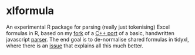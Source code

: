 # xlformula

An experimental R package for parsing (really just tokenising) Excel formulas in
R, based on my [fork](https://github.com/nacnudus/Excel_formula_parser_cpp) of a
[C++ port](https://github.com/lishen2/Excel_formula_parser_cpp) of a basic,
handwritten javascript
[parser](http://ewbi.blogs.com/develops/2004/12/excel_formula_p.html).  The end
goal is to de-normalise shared formulas in tidyxl, where there is an
[issue](https://github.com/nacnudus/tidyxl/issues/7) that explains all this much
better.
